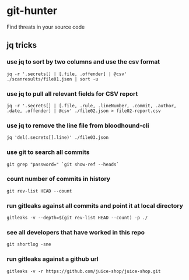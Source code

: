 # git-hunter
Find threats in your source code

## jq tricks

### use jq to sort by two columns and use the csv format
```jq -r '.secrets[] | [.file, .offender] | @csv' ./scanresults/file01.json | sort -u```

### use jq to pull all relevant fields for CSV report
```jq -r '.secrets[] | [.file, .rule, .lineNumber, .commit, .author, .date, .offender] | @csv' ./file02.json > file02-report.csv```

### use jq to remove the line file from bloodhound-cli
```jq 'del(.secrets[].line)' ./file03.json```

### use git to search all commits 
```git grep "password=" `git show-ref --heads` ```

### count number of commits in history
```git rev-list HEAD --count```

### run gitleaks against all commits and point it at local directory
```gitleaks -v --depth=$(git rev-list HEAD --count) -p ./```

### see all developers that have worked in this repo
```git shortlog -sne```

### run gitleaks against a github url
```gitleaks -v -r https://github.com/juice-shop/juice-shop.git```
